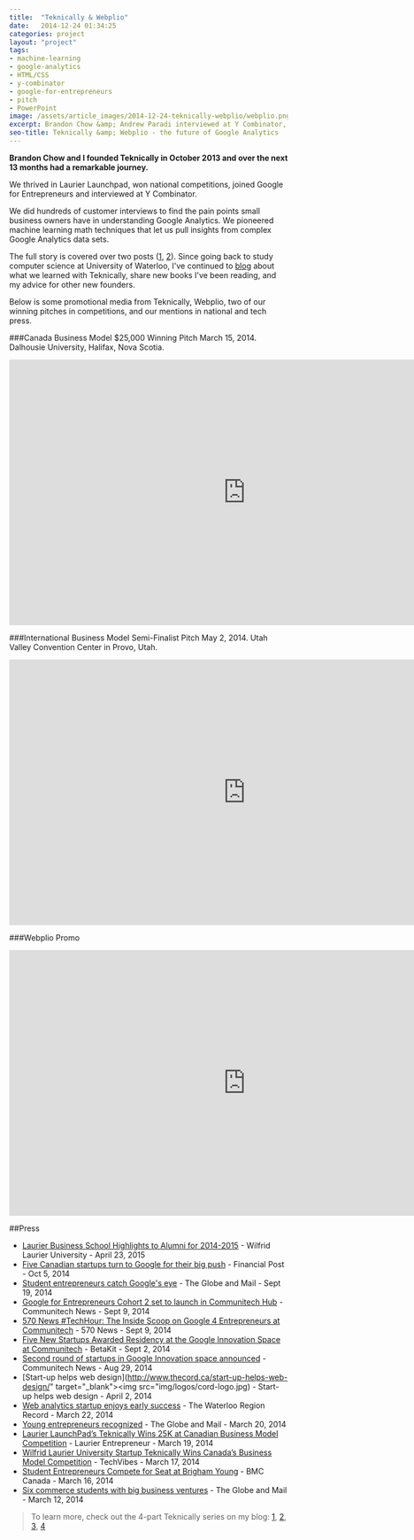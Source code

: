 ```yaml
---
title:  "Teknically & Webplio"
date:   2014-12-24 01:34:25
categories: project
layout: "project"
tags:
- machine-learning
- google-analytics
- HTML/CSS
- y-combinator
- google-for-entrepreneurs
- pitch
- PowerPoint
image: /assets/article_images/2014-12-24-teknically-webplio/webplio.png
excerpt: Brandon Chow &amp; Andrew Paradi interviewed at Y Combinator, were part of Google for Entrepreneurs, developed Webplio&#58; machine learning for Google Analytics.
seo-title: Teknically &amp; Webplio - the future of Google Analytics
---
```


**Brandon Chow and I founded Teknically in October 2013 and over the next 13 months had a remarkable journey.**

We thrived in Laurier Launchpad, won national competitions, joined Google for Entrepreneurs and interviewed at Y Combinator. 

We did hundreds of customer interviews to find the pain points small business owners have in understanding Google Analytics. We pioneered machine learning math techniques that let us pull insights from complex Google Analytics data sets. 

The full story is covered over two posts ([1](/blog/the-389-day-laurier-bba/), [2](/blog/the-dream-fades/)). Since going back to study computer science at University of Waterloo, I've continued to [blog](/blog/) about what we learned with Teknically, share new books I've been reading, and my advice for other new founders.

Below is some promotional media from Teknically, Webplio, two of our winning pitches in competitions, and our mentions in national and tech press.

###Canada Business Model $25,000 Winning Pitch
March 15, 2014. Dalhousie University, Halifax, Nova Scotia.
<iframe width="853" height="480" src="https://www.youtube-nocookie.com/embed/EhbbMZyOLsc?rel=0&amp;showinfo=0" frameborder="0" allowfullscreen></iframe>


###International Business Model Semi-Finalist Pitch
May 2, 2014. Utah Valley Convention Center in Provo, Utah.
<iframe width="853" height="480" src="https://www.youtube-nocookie.com/embed/OB7m2iMaiA0?rel=0&amp;showinfo=0" frameborder="0" allowfullscreen></iframe>

###Webplio Promo
<iframe width="853" height="480" src="https://www.youtube-nocookie.com/embed/3T7Qgm_jFj0?rel=0&amp;showinfo=0" frameborder="0" allowfullscreen></iframe>


##Press
- [Laurier Business School Highlights to Alumni for 2014-2015](https://www.wlu.ca/docs/spotlights-features/lazaridis-sbe-highlights.pdf) - Wilfrid Laurier University - April 23, 2015
- [Five Canadian startups turn to Google for their big push](http://business.financialpost.com/2014/10/05/five-canadian-startups-turn-to-google-for-their-big-push/) - Financial Post - Oct 5, 2014
- [Student entrepreneurs catch Google's eye](http://www.theglobeandmail.com/report-on-business/careers/business-education/master-of-management-degree-gains-traction/article20671189/) - The Globe and Mail - Sept 19, 2014
- [Google for Entrepreneurs Cohort 2 set to launch in Communitech Hub](http://news.communitech.ca/news/google-for-entrepreneurs-cohort-2-set-to-launch-in-communitech-hub/) - Communitech News - Sept 9, 2014
- [570 News #TechHour: The Inside Scoop on Google 4 Entrepreneurs at Communitech](/assets/files/TechHour570News-Sept9-2014.mp3) - 570 News - Sept 9, 2014
- [Five New Startups Awarded Residency at the Google Innovation Space at Communitech](http://www.betakit.com/five-new-startups-awarded-residency-in-the-google-innovation-space-at-communitech-hub/) - BetaKit - Sept 2, 2014
- [Second round of startups in Google Innovation space announced](https://www.communitech.ca/start-news/second-round-of-startups-in-google-innovation-space-announced/#.VAFxUDJdV8E) - Communitech News - Aug 29, 2014
- [Start-up helps web design](http://www.thecord.ca/start-up-helps-web-design/" target="_blank"><img src="img/logos/cord-logo.jpg) - Start-up helps web design - April 2, 2014
- [Web analytics startup enjoys early success](http://www.therecord.com/news-story/4425791-web-analytics-startup-enjoys-early-success/) - The Waterloo Region Record - March 22, 2014
- [Young entrepreneurs recognized](http://www.theglobeandmail.com/report-on-business/careers/business-education/saskatchewan-schools-reduce-roadblocks-for-aboriginal-business-students/article17597347/) - The Globe and Mail - March 20, 2014
- [Laurier LaunchPad’s Teknically Wins 25K at Canadian Business Model Competition](http://laurierentrepreneur.ca/entrepreneurship/laurier-launchpads-teknically-wins-25k-at-canadian-business-model-competition/) - Laurier Entrepreneur - March 19, 2014
- [Wilfrid Laurier University Startup Teknically Wins Canada’s Business Model Competition](http://www.techvibes.com/blog/canadas-business-model-competition-2014-03-17) - TechVibes - March 17, 2014
- [Student Entrepreneurs Compete for Seat at Brigham Young](http://www.bmccanada.ca/2014/03/student-entrepreneurs/) - BMC Canada - March 16, 2014
- [Six commerce students with big business ventures](http://www.theglobeandmail.com/report-on-business/careers/business-education/lighting-the-small-business-burner/article17410311/) - The Globe and Mail - March 12, 2014


>To learn more, check out the 4-part Teknically series on my blog: [1](/blog/the-389-day-laurier-bba/), [2](/blog/the-dream-fades/), [3](/blog/lessons-from-behind-the-curtain/), [4](/blog/7-personal-lessons-from-founding-a-startup/)